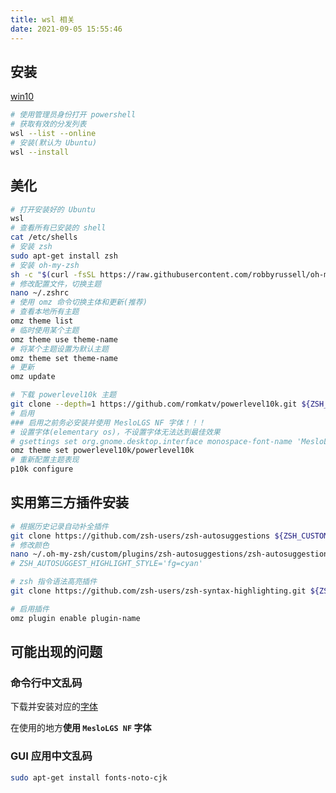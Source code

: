 ```yaml
---
title: wsl 相关
date: 2021-09-05 15:55:46
---
```



## 安装

[win10](https://zhuanlan.zhihu.com/p/199672708)

```bash
# 使用管理员身份打开 powershell
# 获取有效的分发列表
wsl --list --online
# 安装(默认为 Ubuntu)
wsl --install
```

## 美化

```bash
# 打开安装好的 Ubuntu
wsl
# 查看所有已安装的 shell
cat /etc/shells
# 安装 zsh
sudo apt-get install zsh
# 安装 oh-my-zsh
sh -c "$(curl -fsSL https://raw.githubusercontent.com/robbyrussell/oh-my-zsh/master/tools/install.sh)"
# 修改配置文件，切换主题
nano ~/.zshrc
# 使用 omz 命令切换主体和更新(推荐)
# 查看本地所有主题
omz theme list
# 临时使用某个主题
omz theme use theme-name
# 将某个主题设置为默认主题
omz theme set theme-name
# 更新
omz update

# 下载 powerlevel10k 主题
git clone --depth=1 https://github.com/romkatv/powerlevel10k.git ${ZSH_CUSTOM:-$HOME/.oh-my-zsh/custom}/themes/powerlevel10k
# 启用
### 启用之前务必安装并使用 MesloLGS NF 字体！！！
# 设置字体(elementary os)，不设置字体无法达到最佳效果
# gsettings set org.gnome.desktop.interface monospace-font-name 'MesloLGS NF 10'
omz theme set powerlevel10k/powerlevel10k
# 重新配置主题表现
p10k configure
```

## 实用第三方插件安装

```bash
# 根据历史记录自动补全插件
git clone https://github.com/zsh-users/zsh-autosuggestions ${ZSH_CUSTOM:-~/.oh-my-zsh/custom}/plugins/zsh-autosuggestions
# 修改颜色
nano ~/.oh-my-zsh/custom/plugins/zsh-autosuggestions/zsh-autosuggestions.zsh
# ZSH_AUTOSUGGEST_HIGHLIGHT_STYLE='fg=cyan'

# zsh 指令语法高亮插件
git clone https://github.com/zsh-users/zsh-syntax-highlighting.git ${ZSH_CUSTOM:-~/.oh-my-zsh/custom}/plugins/zsh-syntax-highlighting

# 启用插件
omz plugin enable plugin-name
```

## 可能出现的问题

### 命令行中文乱码

下载并安装对应的[字体](https://github.com/romkatv/powerlevel10k#manual-font-installation)

在使用的地方**使用 `MesloLGS NF` 字体**

### GUI 应用中文乱码

```bash
sudo apt-get install fonts-noto-cjk
```
